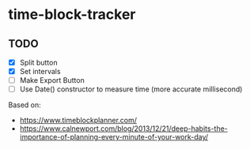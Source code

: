# time-block-tracker


## TODO 

- [x] Split button
- [x] Set intervals
- [ ] Make Export Button
- [ ] Use Date() constructor to measure time (more accurate millisecond)

Based on:
  - https://www.timeblockplanner.com/
  - https://www.calnewport.com/blog/2013/12/21/deep-habits-the-importance-of-planning-every-minute-of-your-work-day/
